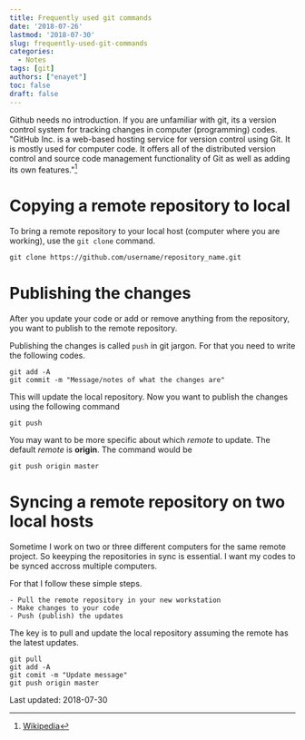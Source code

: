 ```yaml
---
title: Frequently used git commands
date: '2018-07-26'
lastmod: '2018-07-30'
slug: frequently-used-git-commands
categories:
  - Notes
tags: [git]
authors: ["enayet"]
toc: false
draft: false
---
```


Github needs no introduction. If you are unfamiliar with git, its a version control system for tracking changes in computer (programming) codes. "GitHub Inc. is a web-based hosting service for version control using Git. It is mostly used for computer code. It offers all of the distributed version control and source code management functionality of Git as well as adding its own features."[^wikipedia]
[^wikipedia]: [Wikipedia](https://www.dikipedia.org)

# Copying a remote repository to local

To bring a remote repository to your local host (computer where you are working), use the `git clone` command.

```{git}
git clone https://github.com/username/repository_name.git
```

# Publishing the changes

After you update your code or add or remove anything from the repository, you want to publish to the remote repository. 

Publishing the changes is called `push` in git jargon. For that you need to write the following codes.

```{git}
git add -A 
git commit -m "Message/notes of what the changes are"
```
This will update the local repository. Now you want to publish the changes using the following command

```{git}
git push
```

You may want to be more specific about which *remote* to update. The default *remote* is **origin**. The command would be 

```{git}
git push origin master
```

# Syncing a remote repository on two local hosts

Sometime I work on two or three different computers for the same remote project. So keeyping the repositories in sync is essential. I want my codes to be synced accross multiple computers.

For that I follow these simple steps.

```
- Pull the remote repository in your new workstation
- Make changes to your code
- Push (publish) the updates
```

The key is to pull and update the local repository assuming the remote has the latest updates.

```{git}
git pull
git add -A
git comit -m "Update message"
git push origin master
```

Last updated: 2018-07-30